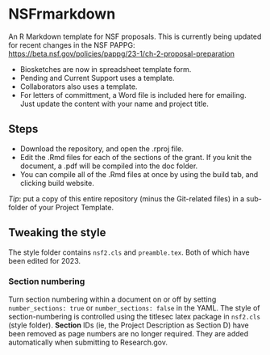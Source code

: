 # NSFrmarkdown
An R Markdown template for NSF proposals. This is currently being updated for recent changes in the NSF PAPPG: https://beta.nsf.gov/policies/pappg/23-1/ch-2-proposal-preparation

- Biosketches are now in spreadsheet template form.
- Pending and Current Support uses a template.
- Collaborators also uses a template.
- For letters of committment, a Word file is included here for emailing. Just update the content with your name and project title.

## Steps

- Download the repository, and open the .rproj file.
- Edit the .Rmd files for each of the sections of the grant. If you knit the document, a .pdf will be compiled into the doc folder.
- You can compile all of the .Rmd files at once by using the build tab, and clicking build website.

*Tip*: put a copy of this entire repository (minus the Git-related files) in a sub-folder of your Project Template. 

## Tweaking the style

The style folder contains `nsf2.cls` and  `preamble.tex`. Both of which have been edited for 2023.

### Section numbering

Turn section numbering within a document on or off by setting `number_sections: true` or `number_sections: false` in the YAML. The style of section-numbering is controlled using the titlesec latex package in `nsf2.cls` (style folder). **Section** IDs (ie, the Project Description as Section D) have been removed as page numbers are no longer required. They are added automatically when submitting to Research.gov.

